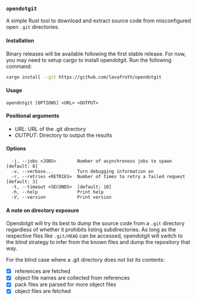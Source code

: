 ### `opendotgit`

A simple Rust tool to download and extract source code from misconfigured open `.git` directories.

#### Installation

Binary releases will be available following the first stable release. For now,
you may need to setup cargo to install opendotgit. Run the following command:

```sh
cargo install --git https://github.com/lavafroth/opendotgit
```

#### Usage

```
opendotgit [OPTIONS] <URL> <OUTPUT>
```

#### Positional arguments

- _URL_: URL of the .git directory
- _OUTPUT_: Directory to output the results

#### Options

```
  -j, --jobs <JOBS>        Number of asynchronous jobs to spawn [default: 8]
  -v, --verbose...         Turn debugging information on
  -r, --retries <RETRIES>  Number of times to retry a failed request [default: 3]
  -t, --timeout <SECONDS>  [default: 10]
  -h, --help               Print help
  -V, --version            Print version
```

#### A note on directory exposure

Opendotgit will try its best to dump the source code from a `.git` directory regardless of whether
it prohibits listing subdirectories. As long as the respective files like `.git/HEAD` can be accessed,
opendotgit will switch to the blind strategy to infer from the known files and dump the repository
that way.

For the blind case where a .git directory does not list its contents:
- [x] references are fetched
- [x] object file names are collected from references
- [x] pack files are parsed for more object files
- [x] object files are fetched
